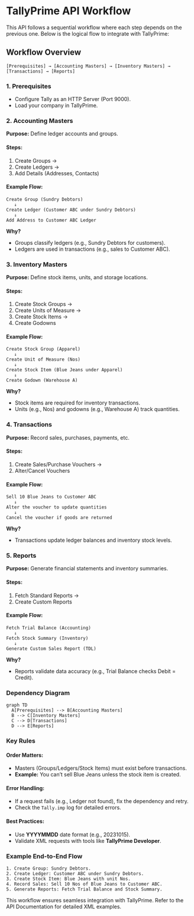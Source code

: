 # TallyPrime API Workflow

This API follows a sequential workflow where each step depends on the previous one. Below is the logical flow to integrate with TallyPrime:

## Workflow Overview

```plaintext
[Prerequisites] → [Accounting Masters] → [Inventory Masters] → [Transactions] → [Reports]
```

### 1. Prerequisites

- Configure Tally as an HTTP Server (Port 9000).
- Load your company in TallyPrime.

### 2. Accounting Masters

**Purpose:** Define ledger accounts and groups.

#### Steps:

1. Create Groups →
2. Create Ledgers →
3. Add Details (Addresses, Contacts)

#### Example Flow:

```plaintext
Create Group (Sundry Debtors)
   ↓
Create Ledger (Customer ABC under Sundry Debtors)
   ↓
Add Address to Customer ABC Ledger
```

**Why?**

- Groups classify ledgers (e.g., Sundry Debtors for customers).
- Ledgers are used in transactions (e.g., sales to Customer ABC).

### 3. Inventory Masters

**Purpose:** Define stock items, units, and storage locations.

#### Steps:

1. Create Stock Groups →
2. Create Units of Measure →
3. Create Stock Items →
4. Create Godowns

#### Example Flow:

```plaintext
Create Stock Group (Apparel)
   ↓
Create Unit of Measure (Nos)
   ↓
Create Stock Item (Blue Jeans under Apparel)
   ↓
Create Godown (Warehouse A)
```

**Why?**

- Stock items are required for inventory transactions.
- Units (e.g., Nos) and godowns (e.g., Warehouse A) track quantities.

### 4. Transactions

**Purpose:** Record sales, purchases, payments, etc.

#### Steps:

1. Create Sales/Purchase Vouchers →
2. Alter/Cancel Vouchers

#### Example Flow:

```plaintext
Sell 10 Blue Jeans to Customer ABC
   ↓
Alter the voucher to update quantities
   ↓
Cancel the voucher if goods are returned
```

**Why?**

- Transactions update ledger balances and inventory stock levels.

### 5. Reports

**Purpose:** Generate financial statements and inventory summaries.

#### Steps:

1. Fetch Standard Reports →
2. Create Custom Reports

#### Example Flow:

```plaintext
Fetch Trial Balance (Accounting)
   ↓
Fetch Stock Summary (Inventory)
   ↓
Generate Custom Sales Report (TDL)
```

**Why?**

- Reports validate data accuracy (e.g., Trial Balance checks Debit = Credit).

### Dependency Diagram

```mermaid
graph TD
  A[Prerequisites] --> B[Accounting Masters]
  B --> C[Inventory Masters]
  C --> D[Transactions]
  D --> E[Reports]
```

### Key Rules

#### Order Matters:

- Masters (Groups/Ledgers/Stock Items) must exist before transactions.
- **Example:** You can’t sell Blue Jeans unless the stock item is created.

#### Error Handling:

- If a request fails (e.g., Ledger not found), fix the dependency and retry.
- Check the `Tally.imp` log for detailed errors.

#### Best Practices:

- Use **YYYYMMDD** date format (e.g., 20231015).
- Validate XML requests with tools like **TallyPrime Developer**.

### Example End-to-End Flow

```plaintext
1. Create Group: Sundry Debtors.
2. Create Ledger: Customer ABC under Sundry Debtors.
3. Create Stock Item: Blue Jeans with unit Nos.
4. Record Sales: Sell 10 Nos of Blue Jeans to Customer ABC.
5. Generate Reports: Fetch Trial Balance and Stock Summary.
```

This workflow ensures seamless integration with TallyPrime. Refer to the API Documentation for detailed XML examples.

